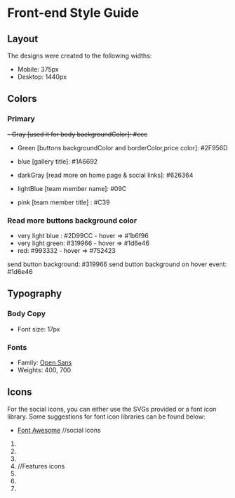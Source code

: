 # Front-end Style Guide

## Layout

The designs were created to the following widths:

- Mobile: 375px
- Desktop: 1440px

## Colors

### Primary
 
 ~~- Gray [used it for body backgroundColor]: #ccc~~ 
 - Green [buttons backgroundColor and borderColor,price color]: #2F956D
 - blue [gallery title]: #1A6692
 
 - darkGray [read more on home page & social links]: #626364
 
 - lightBlue [team member name]: #09C
 - pink [team member title] : #C39
 
 ### Read more buttons background color
 - very light blue : #2D99CC - hover => #1b6f96
 - very light green: #319966 - hover => #1d6e46
 - red: #993332 - hover => #752423
 
 send button background: #319966
 send button background on hover event: #1d6e46
 
 ## Typography
 ### Body Copy
 
 - Font size: 17px
 
 ### Fonts
 
- Family: [Open Sans](https://fonts.google.com/specimen/Open+Sans)
- Weights: 400, 700


## Icons

For the social icons, you can either use the SVGs provided or a font icon library. Some suggestions for font icon libraries can be found below:

- [Font Awesome](https://fontawesome.com)
//social icons
1. <i class="fab fa-facebook"></i>
2. <i class="fab fa-instagram"></i>
3. <i class="fab fa-twitter"></i>
4. <i class="fab fa-youtube"></i>
//Features icons
5. <i class="fas fa-pepper-hot"></i>
6. <i class="fas fa-seedling"></i>
7. <i class="fas fa-cocktail"></i>
 